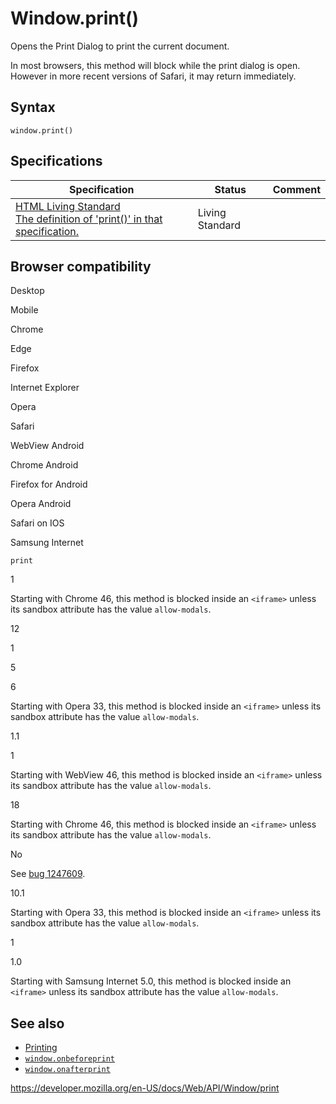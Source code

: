 Window.print()
==============

Opens the Print Dialog to print the current document.

In most browsers, this method will block while the print dialog is open. However in more recent versions of Safari, it may return immediately.

Syntax
------

    window.print()

Specifications
--------------

<table><thead><tr class="header"><th>Specification</th><th>Status</th><th>Comment</th></tr></thead><tbody><tr class="odd"><td><a href="https://html.spec.whatwg.org/multipage/timers-and-user-prompts.html#printing">HTML Living Standard<br />
<span class="small">The definition of 'print()' in that specification.</span></a></td><td><span class="spec-living">Living Standard</span></td><td></td></tr></tbody></table>

Browser compatibility
---------------------

Desktop

Mobile

Chrome

Edge

Firefox

Internet Explorer

Opera

Safari

WebView Android

Chrome Android

Firefox for Android

Opera Android

Safari on IOS

Samsung Internet

`print`

1

Starting with Chrome 46, this method is blocked inside an `<iframe>` unless its sandbox attribute has the value `allow-modals`.

12

1

5

6

Starting with Opera 33, this method is blocked inside an `<iframe>` unless its sandbox attribute has the value `allow-modals`.

1.1

1

Starting with WebView 46, this method is blocked inside an `<iframe>` unless its sandbox attribute has the value `allow-modals`.

18

Starting with Chrome 46, this method is blocked inside an `<iframe>` unless its sandbox attribute has the value `allow-modals`.

No

See [bug 1247609](https://bugzil.la/1247609).

10.1

Starting with Opera 33, this method is blocked inside an `<iframe>` unless its sandbox attribute has the value `allow-modals`.

1

1.0

Starting with Samsung Internet 5.0, this method is blocked inside an `<iframe>` unless its sandbox attribute has the value `allow-modals`.

See also
--------

-   [Printing](https://developer.mozilla.org/en-US/docs/Web/Guide/Printing)
-   [`window.onbeforeprint`](../windoweventhandlers/onbeforeprint)
-   [`window.onafterprint`](../windoweventhandlers/onafterprint)

<a href="https://developer.mozilla.org/en-US/docs/Web/API/Window/print" class="_attribution-link">https://developer.mozilla.org/en-US/docs/Web/API/Window/print</a>

